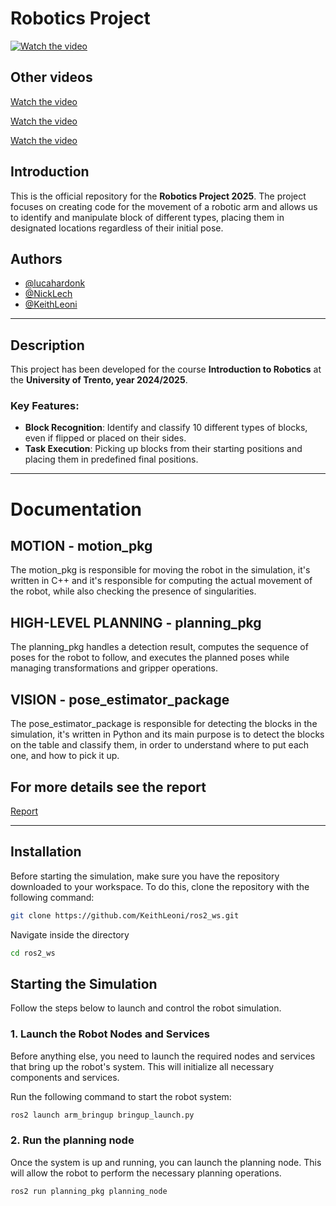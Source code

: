 # Robotics Project

[![Watch the video](https://img.youtube.com/vi/3l6ri91J9v0/sddefault.jpg)](https://youtu.be/3l6ri91J9v0)



## Other videos
[Watch the video](https://www.youtube.com/watch?v=AHXESDaahys&ab_channel=LucaHardonk)

[Watch the video](https://youtu.be/Xyv_HV6b0RQ)

[Watch the video](https://youtu.be/5d4sLjeiZd0)

## Introduction
This is the official repository for the **Robotics Project 2025**. The project focuses on creating code for the movement of a robotic arm and allows us to identify and manipulate block of different types, placing them in designated locations regardless of their initial pose.

## Authors
- [@lucahardonk](https://github.com/lucahardonk)
- [@NickLech](https://github.com/NickLech)
- [@KeithLeoni](https://github.com/KeithLeoni)

---

## Description
This project has been developed for the course **Introduction to Robotics** at the **University of Trento, year 2024/2025**.

### Key Features:
- **Block Recognition**: Identify and classify 10 different types of blocks, even if flipped or placed on their sides.
- **Task Execution**: Picking up blocks from their starting positions and placing them in predefined final positions.
---

# Documentation
## MOTION - motion_pkg
The motion_pkg is responsible for moving the robot in the simulation, it's written in C++ and it's responsible for computing the actual movement of the robot, while also checking the presence of singularities.

## HIGH-LEVEL PLANNING - planning_pkg
The planning_pkg handles a detection result, computes the sequence of poses for the robot to follow, and executes the planned poses while managing transformations and gripper operations.

## VISION - pose_estimator_package 
The pose_estimator_package is responsible for detecting the blocks in the simulation, it's written in Python and its main purpose is to detect the blocks on the table and classify them, in order to understand where to put each one, and how to pick it up.

## For more details see the report
[Report](https://github.com/KeithLeoni/ros2_ws/blob/main/report.pdf)

---

## Installation

Before starting the simulation, make sure you have the repository downloaded to your workspace. To do this, clone the repository with the following command:

```bash
git clone https://github.com/KeithLeoni/ros2_ws.git
```

Navigate inside the directory
```bash
cd ros2_ws
```

## Starting the Simulation

Follow the steps below to launch and control the robot simulation.

### 1. Launch the Robot Nodes and Services

Before anything else, you need to launch the required nodes and services that bring up the robot's system. This will initialize all necessary components and services.

Run the following command to start the robot system:

```bash
ros2 launch arm_bringup bringup_launch.py
```

### 2. Run the planning node

Once the system is up and running, you can launch the planning node. This will allow the robot to perform the necessary planning operations.

```bash
ros2 run planning_pkg planning_node
```


